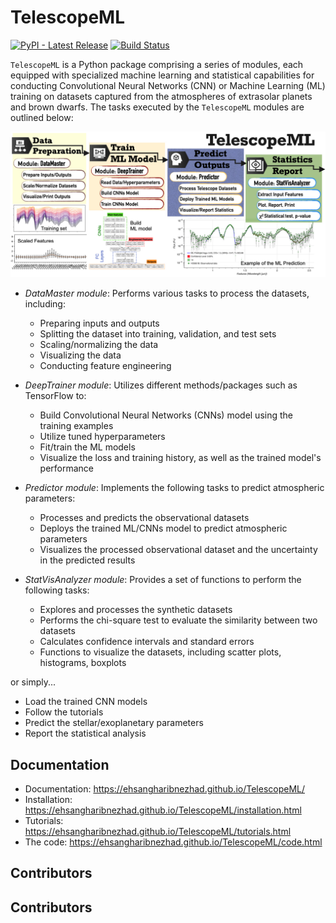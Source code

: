 # TelescopeML

[![PyPI - Latest Release](https://img.shields.io/pypi/v/TelescopeML.svg?logo=pypi&logoColor=white&label=PyPI)](https://pypi.python.org/pypi/TelescopeML)
[![Build Status](https://app.travis-ci.com/EhsanGharibNezhad/TelescopeML.svg?branch=main)](https://app.travis-ci.com/EhsanGharibNezhad/TelescopeML)

``TelescopeML`` is a Python package comprising a series of modules, each equipped with specialized machine learning and
statistical capabilities for conducting Convolutional Neural Networks (CNN) or Machine Learning (ML) training on
datasets captured from the atmospheres of extrasolar planets and brown dwarfs. The tasks executed by the ``TelescopeML``
modules are outlined below:


![](docs/figures/TelescopeML_modules.png)

- *DataMaster module*: Performs various tasks to process the datasets, including:

    - Preparing inputs and outputs
    - Splitting the dataset into training, validation, and test sets
    - Scaling/normalizing the data
    - Visualizing the data
    - Conducting feature engineering

- *DeepTrainer module*: Utilizes different methods/packages such as TensorFlow to:

  - Build Convolutional Neural Networks (CNNs) model using the training examples
  - Utilize tuned hyperparameters
  - Fit/train the ML models
  - Visualize the loss and training history, as well as the trained model's performance

- *Predictor module*: Implements the following tasks to predict atmospheric parameters:

  - Processes and predicts the observational datasets
  - Deploys the trained ML/CNNs model to predict atmospheric parameters
  - Visualizes the processed observational dataset and the uncertainty in the predicted results

- *StatVisAnalyzer module*: Provides a set of functions to perform the following tasks:

  - Explores and processes the synthetic datasets
  - Performs the chi-square test to evaluate the similarity between two datasets
  - Calculates confidence intervals and standard errors
  - Functions to visualize the datasets, including scatter plots, histograms, boxplots


or simply...

 - Load the trained CNN models
 - Follow the tutorials
 - Predict the stellar/exoplanetary parameters
 - Report the statistical analysis



## Documentation

- Documentation: https://ehsangharibnezhad.github.io/TelescopeML/
- Installation: https://ehsangharibnezhad.github.io/TelescopeML/installation.html
- Tutorials: https://ehsangharibnezhad.github.io/TelescopeML/tutorials.html
- The code: https://ehsangharibnezhad.github.io/TelescopeML/code.html

## Contributors

## Contributors

<!-- ALL-CONTRIBUTORS-LIST:START - Do not remove or modify this section -->
<!-- prettier-ignore-start -->
<!-- markdownlint-disable -->

<!-- markdownlint-restore -->
<!-- prettier-ignore-end -->

<!-- ALL-CONTRIBUTORS-LIST:END -->
